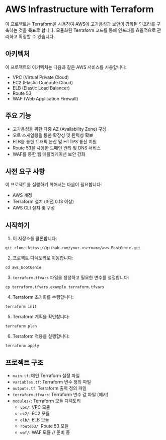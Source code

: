# AWS Infrastructure with Terraform

이 프로젝트는 Terraform을 사용하여 AWS에 고가용성과 보안이 강화된 인프라를 구축하는 것을 목표로 합니다. 모듈화된 Terraform 코드를 통해 인프라를 효율적으로 관리하고 확장할 수 있습니다.

## 아키텍처

이 프로젝트의 아키텍처는 다음과 같은 AWS 서비스를 사용합니다:

- VPC (Virtual Private Cloud)
- EC2 (Elastic Compute Cloud)
- ELB (Elastic Load Balancer)
- Route 53
- WAF (Web Application Firewall)

## 주요 기능

- 고가용성을 위한 다중 AZ (Availability Zone) 구성
- 오토 스케일링을 통한 확장성 및 탄력성 확보
- ELB를 통한 트래픽 분산 및 HTTPS 통신 지원
- Route 53을 사용한 도메인 관리 및 DNS 서비스
- WAF를 통한 웹 애플리케이션 보안 강화

## 사전 요구 사항

이 프로젝트를 실행하기 위해서는 다음이 필요합니다:

- AWS 계정
- Terraform 설치 (버전 0.13 이상)
- AWS CLI 설치 및 구성

## 시작하기

1. 이 저장소를 클론합니다:
```
git clone https://github.com/your-username/aws_BootGenie.git
```

2. 프로젝트 디렉토리로 이동합니다:
```
cd aws_BootGenie
```

3. `terraform.tfvars` 파일을 생성하고 필요한 변수를 설정합니다:
```
cp terraform.tfvars.example terraform.tfvars
```

4. Terraform 초기화를 수행합니다:
```
terraform init
```

5. Terraform 계획을 확인합니다:
```
terraform plan
```

6. Terraform 적용을 실행합니다:
```
terraform apply
```

## 프로젝트 구조

- `main.tf`: 메인 Terraform 설정 파일
- `variables.tf`: Terraform 변수 정의 파일
- `outputs.tf`: Terraform 출력 정의 파일
- `terraform.tfvars`: Terraform 변수 값 파일 (예시)
- `modules/`: Terraform 모듈 디렉토리
  - `vpc/`: VPC 모듈
  - `ec2/`: EC2 모듈
  - `elb/`: ELB 모듈
  - `route53/`: Route 53 모듈
  - `waf/`: WAF 모듈 // 준비 중
